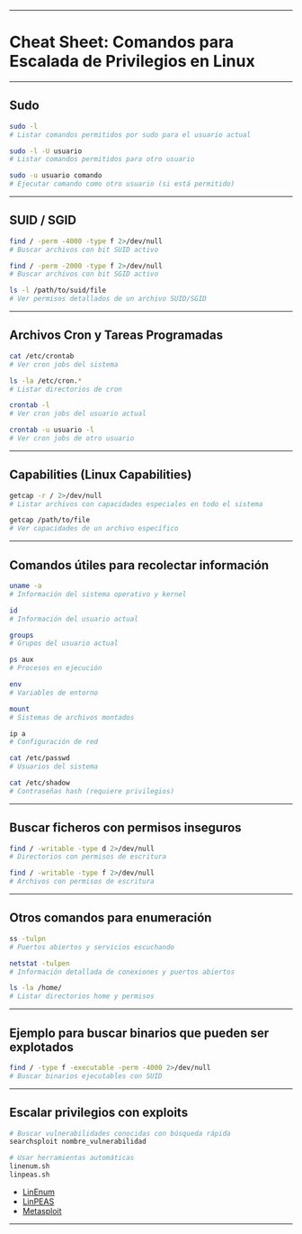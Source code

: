 
---
# Cheat Sheet: Comandos para Escalada de Privilegios en Linux

---

## Sudo

```bash
sudo -l
# Listar comandos permitidos por sudo para el usuario actual

sudo -l -U usuario
# Listar comandos permitidos para otro usuario

sudo -u usuario comando
# Ejecutar comando como otro usuario (si está permitido)
````

---

## SUID / SGID

```bash
find / -perm -4000 -type f 2>/dev/null
# Buscar archivos con bit SUID activo

find / -perm -2000 -type f 2>/dev/null
# Buscar archivos con bit SGID activo

ls -l /path/to/suid/file
# Ver permisos detallados de un archivo SUID/SGID
```

---

## Archivos Cron y Tareas Programadas

```bash
cat /etc/crontab
# Ver cron jobs del sistema

ls -la /etc/cron.*
# Listar directorios de cron

crontab -l
# Ver cron jobs del usuario actual

crontab -u usuario -l
# Ver cron jobs de otro usuario
```

---

## Capabilities (Linux Capabilities)

```bash
getcap -r / 2>/dev/null
# Listar archivos con capacidades especiales en todo el sistema

getcap /path/to/file
# Ver capacidades de un archivo específico
```

---

## Comandos útiles para recolectar información

```bash
uname -a
# Información del sistema operativo y kernel

id
# Información del usuario actual

groups
# Grupos del usuario actual

ps aux
# Procesos en ejecución

env
# Variables de entorno

mount
# Sistemas de archivos montados

ip a
# Configuración de red

cat /etc/passwd
# Usuarios del sistema

cat /etc/shadow
# Contraseñas hash (requiere privilegios)
```

---

## Buscar ficheros con permisos inseguros

```bash
find / -writable -type d 2>/dev/null
# Directorios con permisos de escritura

find / -writable -type f 2>/dev/null
# Archivos con permisos de escritura
```

---

## Otros comandos para enumeración

```bash
ss -tulpn
# Puertos abiertos y servicios escuchando

netstat -tulpen
# Información detallada de conexiones y puertos abiertos

ls -la /home/
# Listar directorios home y permisos
```

---

## Ejemplo para buscar binarios que pueden ser explotados

```bash
find / -type f -executable -perm -4000 2>/dev/null
# Buscar binarios ejecutables con SUID
```

---

## Escalar privilegios con exploits

```bash
# Buscar vulnerabilidades conocidas con búsqueda rápida
searchsploit nombre_vulnerabilidad

# Usar herramientas automáticas
linenum.sh
linpeas.sh
```

- [LinEnum](Recursos%20escalada/LinEnum.md)
- [LinPEAS](Recursos%20escalada/LinPEAS.md)
- [Metasploit](../../../../Herramientas/Metasploit.md.md)

---
